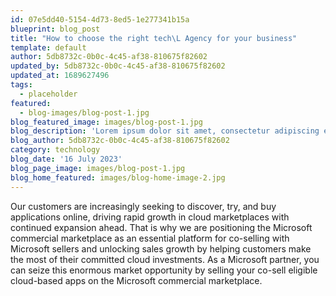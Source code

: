 ```yaml
---
id: 07e5dd40-5154-4d73-8ed5-1e277341b15a
blueprint: blog_post
title: "How to choose the right tech\L Agency for your business"
template: default
author: 5db8732c-0b0c-4c45-af38-810675f82602
updated_by: 5db8732c-0b0c-4c45-af38-810675f82602
updated_at: 1689627496
tags:
  - placeholder
featured:
  - blog-images/blog-post-1.jpg
blog_featured_image: images/blog-post-1.jpg
blog_description: 'Lorem ipsum dolor sit amet, consectetur adipiscing elit, sed do eiusmod tempor incididunt ut labore et dolore.'
blog_author: 5db8732c-0b0c-4c45-af38-810675f82602
category: technology
blog_date: '16 July 2023'
blog_page_image: images/blog-post-1.jpg
blog_home_featured: images/blog-home-image-2.jpg
---
```

Our customers are increasingly seeking to discover, try, and buy applications online, driving rapid growth in cloud marketplaces with continued expansion ahead. That is why we are positioning the Microsoft commercial marketplace as an essential platform for co-selling with Microsoft sellers and unlocking sales growth by helping customers make the most of their committed cloud investments. As a Microsoft partner, you can seize this enormous market opportunity by selling your co-sell eligible cloud-based apps on the Microsoft commercial marketplace.